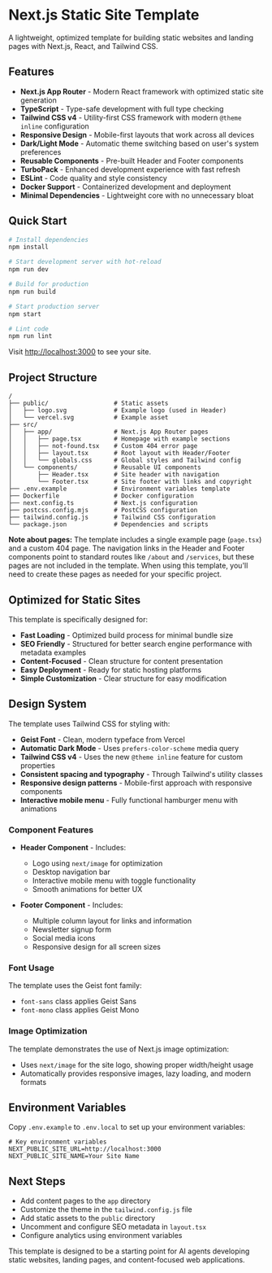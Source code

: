 # Next.js Static Site Template

A lightweight, optimized template for building static websites and landing pages with Next.js, React, and Tailwind CSS.

## Features

- **Next.js App Router** - Modern React framework with optimized static site generation
- **TypeScript** - Type-safe development with full type checking 
- **Tailwind CSS v4** - Utility-first CSS framework with modern `@theme inline` configuration
- **Responsive Design** - Mobile-first layouts that work across all devices
- **Dark/Light Mode** - Automatic theme switching based on user's system preferences
- **Reusable Components** - Pre-built Header and Footer components
- **TurboPack** - Enhanced development experience with fast refresh
- **ESLint** - Code quality and style consistency
- **Docker Support** - Containerized development and deployment
- **Minimal Dependencies** - Lightweight core with no unnecessary bloat

## Quick Start

```bash
# Install dependencies
npm install

# Start development server with hot-reload
npm run dev

# Build for production
npm run build

# Start production server
npm start

# Lint code
npm run lint
```

Visit [http://localhost:3000](http://localhost:3000) to see your site.

## Project Structure

```
/
├── public/                  # Static assets
│   ├── logo.svg             # Example logo (used in Header)
│   └── vercel.svg           # Example asset
├── src/
│   ├── app/                 # Next.js App Router pages
│   │   ├── page.tsx         # Homepage with example sections
│   │   ├── not-found.tsx    # Custom 404 error page
│   │   ├── layout.tsx       # Root layout with Header/Footer
│   │   └── globals.css      # Global styles and Tailwind config
│   └── components/          # Reusable UI components
│       ├── Header.tsx       # Site header with navigation
│       └── Footer.tsx       # Site footer with links and copyright
├── .env.example             # Environment variables template
├── Dockerfile               # Docker configuration
├── next.config.ts           # Next.js configuration
├── postcss.config.mjs       # PostCSS configuration
├── tailwind.config.js       # Tailwind CSS configuration
└── package.json             # Dependencies and scripts
```

**Note about pages:** The template includes a single example page (`page.tsx`) and a custom 404 page. The navigation links in the Header and Footer components point to standard routes like `/about` and `/services`, but these pages are not included in the template. When using this template, you'll need to create these pages as needed for your specific project.

## Optimized for Static Sites

This template is specifically designed for:

- **Fast Loading** - Optimized build process for minimal bundle size
- **SEO Friendly** - Structured for better search engine performance with metadata examples
- **Content-Focused** - Clean structure for content presentation
- **Easy Deployment** - Ready for static hosting platforms
- **Simple Customization** - Clear structure for easy modification

## Design System

The template uses Tailwind CSS for styling with:
- **Geist Font** - Clean, modern typeface from Vercel
- **Automatic Dark Mode** - Uses `prefers-color-scheme` media query
- **Tailwind CSS v4** - Uses the new `@theme inline` feature for custom properties
- **Consistent spacing and typography** - Through Tailwind's utility classes
- **Responsive design patterns** - Mobile-first approach with responsive components
- **Interactive mobile menu** - Fully functional hamburger menu with animations

### Component Features

- **Header Component** - Includes:
  - Logo using `next/image` for optimization
  - Desktop navigation bar
  - Interactive mobile menu with toggle functionality
  - Smooth animations for better UX

- **Footer Component** - Includes:
  - Multiple column layout for links and information
  - Newsletter signup form
  - Social media icons
  - Responsive design for all screen sizes

### Font Usage

The template uses the Geist font family:
- `font-sans` class applies Geist Sans
- `font-mono` class applies Geist Mono

### Image Optimization

The template demonstrates the use of Next.js image optimization:
- Uses `next/image` for the site logo, showing proper width/height usage
- Automatically provides responsive images, lazy loading, and modern formats

## Environment Variables

Copy `.env.example` to `.env.local` to set up your environment variables:

```
# Key environment variables
NEXT_PUBLIC_SITE_URL=http://localhost:3000
NEXT_PUBLIC_SITE_NAME=Your Site Name
```

## Next Steps

- Add content pages to the `app` directory
- Customize the theme in the `tailwind.config.js` file
- Add static assets to the `public` directory
- Uncomment and configure SEO metadata in `layout.tsx`
- Configure analytics using environment variables

This template is designed to be a starting point for AI agents developing static websites, landing pages, and content-focused web applications.

